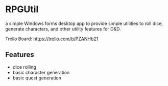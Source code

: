 # RPGUtil
a simple Windows forms desktop app to provide simple utilities to roll dice, generate characters, and other utility features for D&amp;D.

Trello Board: https://trello.com/b/PZANHb21

## Features
* dice rolling
* basic character generation
* basic quest generation
